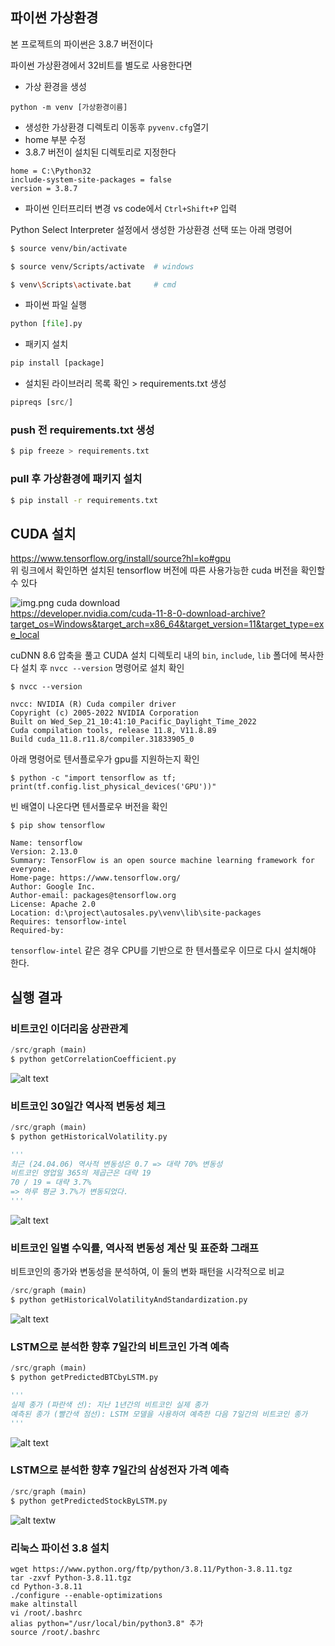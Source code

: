 ## 파이썬 가상환경

본 프로젝트의 파이썬은 3.8.7 버전이다

파이썬 가상환경에서 32비트를 별도로 사용한다면
- 가상 환경을 생성 
```
python -m venv [가상환경이름]
```
- 생성한 가상환경 디렉토리 이동후 `pyvenv.cfg`열기
- home 부분 수정
- 3.8.7 버전이 설치된 디렉토리로 지정한다 
```
home = C:\Python32
include-system-site-packages = false
version = 3.8.7
```
- 파이썬 인터프리터 변경 vs code에서 `Ctrl+Shift+P` 입력

Python Select Interpreter 설정에서 생성한 가상환경 선택 또는 아래 명령어
```bash
$ source venv/bin/activate 

$ source venv/Scripts/activate  # windows

$ venv\Scripts\activate.bat     # cmd
```
- 파이썬 파일 실행
```py
python [file].py
```


- 패키지 설치
```py
pip install [package]
```
- 설치된 라이브러리 목록 확인 > requirements.txt 생성
```py
pipreqs [src/]
```


### push 전 requirements.txt 생성
```bash
$ pip freeze > requirements.txt
```
### pull 후 가상환경에 패키지 설치
```bash
$ pip install -r requirements.txt
```

## CUDA 설치
https://www.tensorflow.org/install/source?hl=ko#gpu <br>위 링크에서 확인하면 설치된 tensorflow 버전에 따른 사용가능한 cuda 버전을 확인할 수 있다<br>

![img.png](img.png)
cuda download <br> https://developer.nvidia.com/cuda-11-8-0-download-archive?target_os=Windows&target_arch=x86_64&target_version=11&target_type=exe_local <br>

cuDNN 8.6 압축을 풀고 CUDA 설치 디렉토리 내의 `bin`, `include`, `lib` 폴더에 복사한다
설치 후 `nvcc --version` 명령어로 설치 확인 <br>

```
$ nvcc --version

nvcc: NVIDIA (R) Cuda compiler driver
Copyright (c) 2005-2022 NVIDIA Corporation
Built on Wed_Sep_21_10:41:10_Pacific_Daylight_Time_2022
Cuda compilation tools, release 11.8, V11.8.89
Build cuda_11.8.r11.8/compiler.31833905_0
```

아래 명령어로 텐서플로우가 gpu를 지원하는지 확인
```
$ python -c "import tensorflow as tf; print(tf.config.list_physical_devices('GPU'))"
```
빈 배열이 나온다면 텐서플로우 버전을 확인
```
$ pip show tensorflow

Name: tensorflow
Version: 2.13.0
Summary: TensorFlow is an open source machine learning framework for everyone.
Home-page: https://www.tensorflow.org/
Author: Google Inc.
Author-email: packages@tensorflow.org
License: Apache 2.0
Location: d:\project\autosales.py\venv\lib\site-packages
Requires: tensorflow-intel
Required-by:
```
`tensorflow-intel` 같은 경우 CPU를 기반으로 한 텐서플로우 이므로 다시 설치해야 한다.



## 실행 결과

### 비트코인 이더리움 상관관계
```py
/src/graph (main)
$ python getCorrelationCoefficient.py
```
![alt text](src/readme_images/image.png)

### 비트코인 30일간 역사적 변동성 체크
```py
/src/graph (main)
$ python getHistoricalVolatility.py

'''
최근 (24.04.06) 역사적 변동성은 0.7 => 대략 70% 변동성
비트코인 영업일 365의 제곱근은 대략 19
70 / 19 = 대략 3.7%
=> 하루 평균 3.7%가 변동되었다.
'''
```
![alt text](src/readme_images/image-1.png)

### 비트코인 일별 수익률, 역사적 변동성 계산 및 표준화 그래프
비트코인의 종가와 변동성을 분석하여, 이 둘의 변화 패턴을 시각적으로 비교
```py
/src/graph (main)
$ python getHistoricalVolatilityAndStandardization.py 
```
![alt text](src/readme_images/image-2.png)
### LSTM으로 분석한 향후 7일간의 비트코인 가격 예측
```py
/src/graph (main)
$ python getPredictedBTCbyLSTM.py

'''
실제 종가 (파란색 선): 지난 1년간의 비트코인 실제 종가
예측된 종가 (빨간색 점선): LSTM 모델을 사용하여 예측한 다음 7일간의 비트코인 종가
'''
```
![alt text](src/readme_images/image-3.png)

### LSTM으로 분석한 향후 7일간의 삼성전자 가격 예측
```py
/src/graph (main)
$ python getPredictedStockByLSTM.py 
```
![alt text](src/readme_images/image-4.png)w

### 리눅스 파이선 3.8 설치
```
wget https://www.python.org/ftp/python/3.8.11/Python-3.8.11.tgz
tar -zxvf Python-3.8.11.tgz
cd Python-3.8.11
./configure --enable-optimizations
make altinstall
vi /root/.bashrc
alias python="/usr/local/bin/python3.8" 추가
source /root/.bashrc
```
